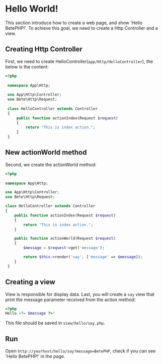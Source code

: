 # Hello World!

This section introduce how to create a web page, and show 'Hello BetePHP!'. To achieve this goal, we need to create a Http Controller and a view.

## Creating Http Controller
First, we need to create HelloController(`app/Http/HelloController`), the below is the content:

```php
<?php
 
 namespace App\Http;
 
 use App\Http\Controller;
 use Bete\Http\Request;
 
 class HelloController extends Controller
 {
     public function actionIndex(Request $request)
     {
         return "This is index action.";
     }
 }
```

## New actionWorld method
Second, we create the actionWorld method:

```php
<?php
 
namespace App\Http;

use App\Http\Controller;
use Bete\Http\Request;

class HelloController extends Controller
{
    public function actionIndex(Request $request)
    {
        return "This is index action.";
    }

    public function actionWorld(Request $request)
    {
        $message = $request->get('message');

        return $this->render('say', ['message' => $message]);
    }   
 }
```

## Creating a view
View is responsible for display data. Last, you will create a `say` view that print the message parameter received from the action method:

```php
<?php
Hello <?= $message ?>!
```

This file should be saved in `view/hello/say.php`.

## Run
Open `http://yourhost/hello/say?message=BetePHP`, check if you can see 'Hello BetePHP!' in the page.
